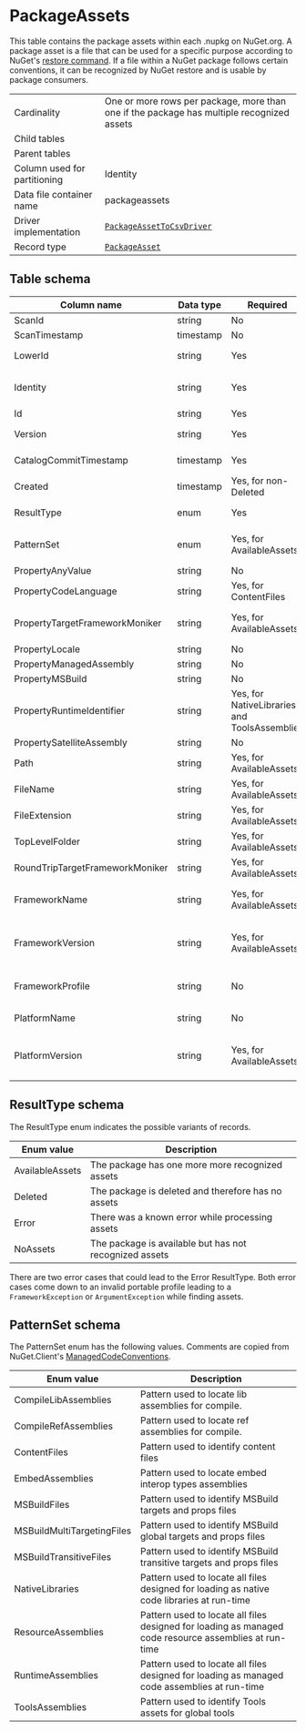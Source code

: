 # PackageAssets

This table contains the package assets within each .nupkg on NuGet.org. A package asset is a file that can be used for
a specific purpose according to NuGet's [restore command](https://docs.microsoft.com/en-us/nuget/consume-packages/package-restore).
If a file within a NuGet package follows certain conventions, it can be recognized by NuGet restore and is usable by
package consumers.

|                              |                                                                                                                      |
| ---------------------------- | -------------------------------------------------------------------------------------------------------------------- |
| Cardinality                  | One or more rows per package, more than one if the package has multiple recognized assets                            |
| Child tables                 |                                                                                                                      |
| Parent tables                |                                                                                                                      |
| Column used for partitioning | Identity                                                                                                             |
| Data file container name     | packageassets                                                                                                        |
| Driver implementation        | [`PackageAssetToCsvDriver`](../../src/Worker.Logic/CatalogScan/Drivers/PackageAssetToCsv/PackageAssetToCsvDriver.cs) |
| Record type                  | [`PackageAsset`](../../src/Worker.Logic/CatalogScan/Drivers/PackageAssetToCsv/PackageAsset.cs)                       |

## Table schema

| Column name                     | Data type | Required                                     | Description                                                                                                                                                                                 |
| ------------------------------- | --------- | -------------------------------------------- | ------------------------------------------------------------------------------------------------------------------------------------------------------------------------------------------- |
| ScanId                          | string    | No                                           | Unused, always empty                                                                                                                                                                        |
| ScanTimestamp                   | timestamp | No                                           | Unused, always empty                                                                                                                                                                        |
| LowerId                         | string    | Yes                                          | Lowercase package ID. Good for joins                                                                                                                                                        |
| Identity                        | string    | Yes                                          | Lowercase package ID and lowercase, normalized version. Good for joins                                                                                                                      |
| Id                              | string    | Yes                                          | Original case package ID                                                                                                                                                                    |
| Version                         | string    | Yes                                          | Original case, normalized package version                                                                                                                                                   |
| CatalogCommitTimestamp          | timestamp | Yes                                          | Latest catalog commit timestamp for the package                                                                                                                                             |
| Created                         | timestamp | Yes, for non-Deleted                         | When the package version was created                                                                                                                                                        |
| ResultType                      | enum      | Yes                                          | Type of record (e.g. AvailableAssets, Deleted)                                                                                                                                              |
| PatternSet                      | enum      | Yes, for AvailableAssets                     | Which [ManagedCodeConventions](https://github.com/NuGet/NuGet.Client/blob/dev/src/NuGet.Core/NuGet.Packaging/ContentModel/ManagedCodeConventions.cs) pattern sets this asset was matched by |
| PropertyAnyValue                | string    | No                                           | Always empty                                                                                                                                                                                |
| PropertyCodeLanguage            | string    | Yes, for ContentFiles                        | The code language found in the file path                                                                                                                                                    |
| PropertyTargetFrameworkMoniker  | string    | Yes, for AvailableAssets                     | The TFM (target framework moniker) found in the file path or a default                                                                                                                      |
| PropertyLocale                  | string    | No                                           | Always empty                                                                                                                                                                                |
| PropertyManagedAssembly         | string    | No                                           | Always empty                                                                                                                                                                                |
| PropertyMSBuild                 | string    | No                                           | Always empty                                                                                                                                                                                |
| PropertyRuntimeIdentifier       | string    | Yes, for NativeLibraries and ToolsAssemblies | The RID (runtime identifier) found in the file path                                                                                                                                         |
| PropertySatelliteAssembly       | string    | No                                           | Always empty                                                                                                                                                                                |
| Path                            | string    | Yes, for AvailableAssets                     | Always empty                                                                                                                                                                                |
| FileName                        | string    | Yes, for AvailableAssets                     | The file name from the Path                                                                                                                                                                 |
| FileExtension                   | string    | Yes, for AvailableAssets                     | The file extension from the Path                                                                                                                                                            |
| TopLevelFolder                  | string    | Yes, for AvailableAssets                     | The first folder (i.e. directory) name from the Path                                                                                                                                        |
| RoundTripTargetFrameworkMoniker | string    | Yes, for AvailableAssets                     | PropertyTargetFrameworkMoniker parsed and normalized                                                                                                                                        |
| FrameworkName                   | string    | Yes, for AvailableAssets                     | The framework name component of PropertyTargetFrameworkMoniker                                                                                                                              |
| FrameworkVersion                | string    | Yes, for AvailableAssets                     | The framework version component of PropertyTargetFrameworkMoniker, defaults to `0.0.0.0`                                                                                                    |
| FrameworkProfile                | string    | No                                           | The framework profile component of PropertyTargetFrameworkMoniker                                                                                                                           |
| PlatformName                    | string    | No                                           | The platform name component of PropertyTargetFrameworkMoniker                                                                                                                               |
| PlatformVersion                 | string    | Yes, for AvailableAssets                     | The platform version component of PropertyTargetFrameworkMoniker, defaults to `0.0.0.0`                                                                                                     |

## ResultType schema

The ResultType enum indicates the possible variants of records.

| Enum value      | Description                                            |
| --------------- | ------------------------------------------------------ |
| AvailableAssets | The package has one more more recognized assets        |
| Deleted         | The package is deleted and therefore has no assets     |
| Error           | There was a known error while processing assets        |
| NoAssets        | The package is available but has not recognized assets |

There are two error cases that could lead to the Error ResultType. Both error cases come down to an invalid portable profile leading to a `FrameworkException` or `ArgumentException` while finding assets.

## PatternSet schema

The PatternSet enum has the following values. Comments are copied from NuGet.Client's [ManagedCodeConventions](https://github.com/NuGet/NuGet.Client/blob/9f2da3906bf40ebcb9a6692a579b1a554ce31736/src/NuGet.Core/NuGet.Packaging/ContentModel/ManagedCodeConventions.cs).

| Enum value                 | Description                                                                                           |
| -------------------------- | ----------------------------------------------------------------------------------------------------- |
| CompileLibAssemblies       | Pattern used to locate lib assemblies for compile.                                                    |
| CompileRefAssemblies       | Pattern used to locate ref assemblies for compile.                                                    |
| ContentFiles               | Pattern used to identify content files                                                                |
| EmbedAssemblies            | Pattern used to locate embed interop types assemblies                                                 |
| MSBuildFiles               | Pattern used to identify MSBuild targets and props files                                              |
| MSBuildMultiTargetingFiles | Pattern used to identify MSBuild global targets and props files                                       |
| MSBuildTransitiveFiles     | Pattern used to identify MSBuild transitive targets and props files                                   |
| NativeLibraries            | Pattern used to locate all files designed for loading as native code libraries at run-time            |
| ResourceAssemblies         | Pattern used to locate all files designed for loading as managed code resource assemblies at run-time |
| RuntimeAssemblies          | Pattern used to locate all files designed for loading as managed code assemblies at run-time          |
| ToolsAssemblies            | Pattern used to identify Tools assets for global tools                                                |
